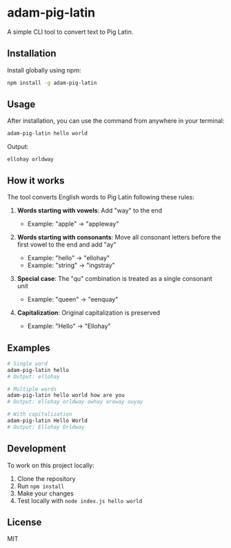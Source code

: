 # adam-pig-latin

A simple CLI tool to convert text to Pig Latin.

## Installation

Install globally using npm:

```bash
npm install -g adam-pig-latin
```

## Usage

After installation, you can use the command from anywhere in your terminal:

```bash
adam-pig-latin hello world
```

Output:
```
ellohay orldway
```

## How it works

The tool converts English words to Pig Latin following these rules:

1. **Words starting with vowels**: Add "way" to the end
   - Example: "apple" → "appleway"

2. **Words starting with consonants**: Move all consonant letters before the first vowel to the end and add "ay"
   - Example: "hello" → "ellohay"
   - Example: "string" → "ingstray"

3. **Special case**: The "qu" combination is treated as a single consonant unit
   - Example: "queen" → "eenquay"

4. **Capitalization**: Original capitalization is preserved
   - Example: "Hello" → "Ellohay"

## Examples

```bash
# Single word
adam-pig-latin hello
# Output: ellohay

# Multiple words
adam-pig-latin hello world how are you
# Output: ellohay orldway owhay areway ouyay

# With capitalization
adam-pig-latin Hello World
# Output: Ellohay Orldway
```

## Development

To work on this project locally:

1. Clone the repository
2. Run `npm install`
3. Make your changes
4. Test locally with `node index.js hello world`

## License

MIT